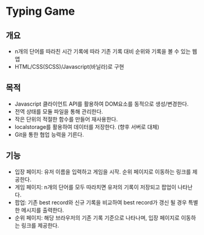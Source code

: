 # Typing Game

## 개요

- n개의 단어를 따라친 시간 기록에 따라 기존 기록 대비 순위와 기록을 볼 수 있는 웹 앱
- HTML/CSS(SCSS)/Javascript(바닐라)로 구현

## 목적

- Javascript 클라이언트 API를 활용하여 DOM요소를 동적으로 생성/변경한다.
- 전역 상태를 모듈 파일을 통해 관리한다.
- 작은 단위의 적절한 함수를 만들어 재사용한다.
- localstorage를 활용하여 데이터를 저장한다. (향후 서버로 대체)
- Git을 통한 협업 능력을 기른다.

## 기능

- 입장 페이지:
  유저 이름을 입력하고 게임을 시작.
  순위 페이지로 이동하는 링크를 제공한다.
- 게임 페이지:
  n개의 단어를 모두 따라치면 유저의 기록이 저장되고 팝업이 나타난다.
- 팝업:
  기존 best record와 신규 기록을 비교하여 best record가 갱신 될 경우 특별한 메시지를 출력한다.
- 순위 페이지:
  해당 브라우저의 기존 기록 기준으로 나타나며, 입장 페이지로 이동하는 링크를 제공한다.
